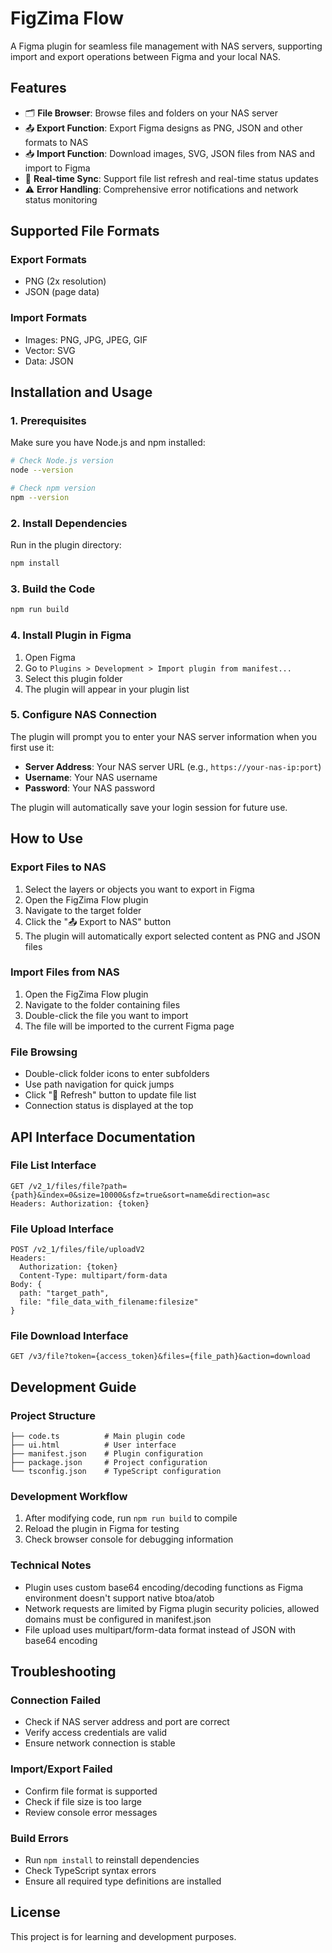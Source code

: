 # FigZima Flow

A Figma plugin for seamless file management with NAS servers, supporting import and export operations between Figma and your local NAS.

## Features

- 🗂️ **File Browser**: Browse files and folders on your NAS server
- 📤 **Export Function**: Export Figma designs as PNG, JSON and other formats to NAS
- 📥 **Import Function**: Download images, SVG, JSON files from NAS and import to Figma
- 🔄 **Real-time Sync**: Support file list refresh and real-time status updates
- ⚠️ **Error Handling**: Comprehensive error notifications and network status monitoring

## Supported File Formats

### Export Formats
- PNG (2x resolution)
- JSON (page data)

### Import Formats
- Images: PNG, JPG, JPEG, GIF
- Vector: SVG
- Data: JSON

## Installation and Usage

### 1. Prerequisites

Make sure you have Node.js and npm installed:

```bash
# Check Node.js version
node --version

# Check npm version
npm --version
```

### 2. Install Dependencies

Run in the plugin directory:

```bash
npm install
```

### 3. Build the Code

```bash
npm run build
```

### 4. Install Plugin in Figma

1. Open Figma
2. Go to `Plugins > Development > Import plugin from manifest...`
3. Select this plugin folder
4. The plugin will appear in your plugin list

### 5. Configure NAS Connection

The plugin will prompt you to enter your NAS server information when you first use it:

- **Server Address**: Your NAS server URL (e.g., `https://your-nas-ip:port`)
- **Username**: Your NAS username
- **Password**: Your NAS password

The plugin will automatically save your login session for future use.

## How to Use

### Export Files to NAS

1. Select the layers or objects you want to export in Figma
2. Open the FigZima Flow plugin
3. Navigate to the target folder
4. Click the "📤 Export to NAS" button
5. The plugin will automatically export selected content as PNG and JSON files

### Import Files from NAS

1. Open the FigZima Flow plugin
2. Navigate to the folder containing files
3. Double-click the file you want to import
4. The file will be imported to the current Figma page

### File Browsing

- Double-click folder icons to enter subfolders
- Use path navigation for quick jumps
- Click "🔄 Refresh" button to update file list
- Connection status is displayed at the top

## API Interface Documentation

### File List Interface

```http
GET /v2_1/files/file?path={path}&index=0&size=10000&sfz=true&sort=name&direction=asc
Headers: Authorization: {token}
```

### File Upload Interface

```http
POST /v2_1/files/file/uploadV2
Headers:
  Authorization: {token}
  Content-Type: multipart/form-data
Body: {
  path: "target_path",
  file: "file_data_with_filename:filesize"
}
```

### File Download Interface

```http
GET /v3/file?token={access_token}&files={file_path}&action=download
```

## Development Guide

### Project Structure

```
├── code.ts          # Main plugin code
├── ui.html          # User interface
├── manifest.json    # Plugin configuration
├── package.json     # Project configuration
└── tsconfig.json    # TypeScript configuration
```

### Development Workflow

1. After modifying code, run `npm run build` to compile
2. Reload the plugin in Figma for testing
3. Check browser console for debugging information

### Technical Notes

- Plugin uses custom base64 encoding/decoding functions as Figma environment doesn't support native btoa/atob
- Network requests are limited by Figma plugin security policies, allowed domains must be configured in manifest.json
- File upload uses multipart/form-data format instead of JSON with base64 encoding

## Troubleshooting

### Connection Failed

- Check if NAS server address and port are correct
- Verify access credentials are valid
- Ensure network connection is stable

### Import/Export Failed

- Confirm file format is supported
- Check if file size is too large
- Review console error messages

### Build Errors

- Run `npm install` to reinstall dependencies
- Check TypeScript syntax errors
- Ensure all required type definitions are installed

## License

This project is for learning and development purposes.
